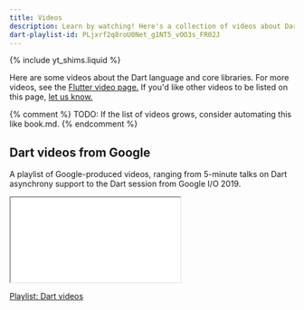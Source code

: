 ```yaml
---
title: Videos
description: Learn by watching! Here's a collection of videos about Dart.
dart-playlist-id: PLjxrf2q8roU0Net_g1NT5_vOO3s_FR02J
---
```


{% include yt_shims.liquid %}

Here are some videos about the Dart language and core libraries.
For more videos, see the [Flutter video page.]({{site.flutter-docs}}/resources/videos)
If you'd like other videos to be listed on this page,
[let us know.](https://github.com/dart-lang/site-www/issues)

{% comment %}
TODO: If the list of videos grows, consider automating this like book.md.
{% endcomment %}

## Dart videos from Google

A playlist of Google-produced videos,
ranging from 5-minute talks on Dart asynchrony support
to the Dart session from Google I/O 2019.

<iframe
  {{yt-std-size}}
  title="Watch the talks on Dart asynchrony support"
  src="{{yt-playlist}}{{page.dart-playlist-id}}"
  {{yt-set}}>
</iframe>

[Playlist: Dart videos](https://www.youtube.com/playlist?list={{page.dart-playlist-id}})
